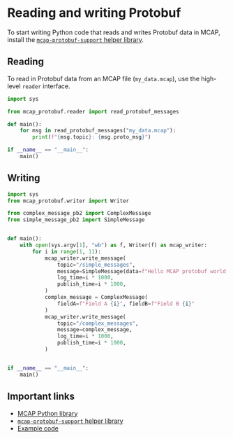 # Reading and writing Protobuf

To start writing Python code that reads and writes Protobuf data in MCAP, install the [`mcap-protobuf-support` helper library](https://github.com/foxglove/mcap/tree/main/python/mcap-protobuf-support).

## Reading

To read in Protobuf data from an MCAP file (`my_data.mcap`), use the high-level `reader` interface.

```python
import sys

from mcap_protobuf.reader import read_protobuf_messages

def main():
    for msg in read_protobuf_messages("my_data.mcap"):
        print(f"{msg.topic}: {msg.proto_msg}")

if __name__ == "__main__":
    main()
```

## Writing

```python
import sys
from mcap_protobuf.writer import Writer

from complex_message_pb2 import ComplexMessage
from simple_message_pb2 import SimpleMessage


def main():
    with open(sys.argv[1], "wb") as f, Writer(f) as mcap_writer:
        for i in range(1, 11):
            mcap_writer.write_message(
                topic="/simple_messages",
                message=SimpleMessage(data=f"Hello MCAP protobuf world #{i}!"),
                log_time=i * 1000,
                publish_time=i * 1000,
            )
            complex_message = ComplexMessage(
                fieldA=f"Field A {i}", fieldB=f"Field B {i}"
            )
            mcap_writer.write_message(
                topic="/complex_messages",
                message=complex_message,
                log_time=i * 1000,
                publish_time=i * 1000,
            )


if __name__ == "__main__":
    main()
```

## Important links

- [MCAP Python library](https://github.com/foxglove/mcap/tree/main/python/mcap)
- [`mcap-protobuf-support` helper library](https://github.com/foxglove/mcap/tree/main/python/mcap-protobuf-support)
- [Example code](https://github.com/foxglove/mcap/tree/main/python/examples/protobuf)
